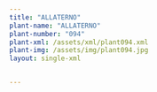 ```yaml
---
title: "ALLATERNO"
plant-name: "ALLATERNO"
plant-number: "094"
plant-xml: /assets/xml/plant094.xml
plant-img: /assets/img/plant094.jpg
layout: single-xml


---
```

